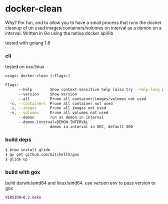 # docker-clean

Why? For fun, and to allow you to have a small process that runs the docker cleanup of un used images/containers/volumes on interval as a demon on a interval. Written in Go using the native docker api/lib 

tested with golang 1.8

### cli
tested on osx/linux
```bash
usage: docker-clean [<flags>]

Flags:
      --help        Show context-sensitive help (also try --help-long and --help-man).
      --version     Show Version
      --all         Prune all container/images/volumes not used
  -c, --containers  Prune all container not used
  -i, --images      Prune all images not used
  -v, --volumes     Prune all volumes not used
      --demon       run as demon in interval
      --demon-interval=DEMON-INTERVAL
                    demon in interval in SEC, default 300
```

### build deps
```bash
$ brew install glide
$ go get github.com/mitchellh/gox
$ glide up
```

### build with gox
build darwin/amd64 and linux/amd64. use version env to pass version to gox
```bash
VERSION=0.2 make
```
